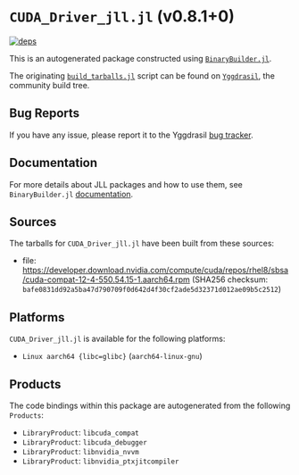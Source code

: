 # `CUDA_Driver_jll.jl` (v0.8.1+0)

[![deps](https://juliahub.com/docs/CUDA_Driver_jll/deps.svg)](https://juliahub.com/ui/Packages/CUDA_Driver_jll/QJyk7?page=2)

This is an autogenerated package constructed using [`BinaryBuilder.jl`](https://github.com/JuliaPackaging/BinaryBuilder.jl).

The originating [`build_tarballs.jl`](https://github.com/JuliaPackaging/Yggdrasil/blob/1abb48b27c1d9ebb9aa5e677dbd92614116a4b48/C/CUDA/CUDA_Driver/build_tarballs.jl) script can be found on [`Yggdrasil`](https://github.com/JuliaPackaging/Yggdrasil/), the community build tree.

## Bug Reports

If you have any issue, please report it to the Yggdrasil [bug tracker](https://github.com/JuliaPackaging/Yggdrasil/issues).

## Documentation

For more details about JLL packages and how to use them, see `BinaryBuilder.jl` [documentation](https://docs.binarybuilder.org/stable/jll/).

## Sources

The tarballs for `CUDA_Driver_jll.jl` have been built from these sources:

* file: https://developer.download.nvidia.com/compute/cuda/repos/rhel8/sbsa/cuda-compat-12-4-550.54.15-1.aarch64.rpm (SHA256 checksum: `bafe0831dd92a5ba47d790709f0d642d4f30cf2ade5d32371d012ae09b5c2512`)

## Platforms

`CUDA_Driver_jll.jl` is available for the following platforms:

* `Linux aarch64 {libc=glibc}` (`aarch64-linux-gnu`)

## Products

The code bindings within this package are autogenerated from the following `Products`:

* `LibraryProduct`: `libcuda_compat`
* `LibraryProduct`: `libcuda_debugger`
* `LibraryProduct`: `libnvidia_nvvm`
* `LibraryProduct`: `libnvidia_ptxjitcompiler`
